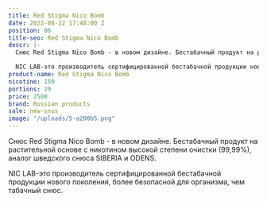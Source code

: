 ```yaml
---
title: Red Stigma Nico Bomb
date: 2022-08-22 17:48:00 Z
position: 86
title-seo: Red Stigma Nico Bomb
descr: |-
  Снюс Red Stigma Nico Bomb - в новом дизайне. Бестабачный продукт на растительной основе с никотином высокой степени очистки (99,99%), аналог шведского снюса SIBERIA и ODENS.

  NIC LAB-это производитель сертифицированной бестабачной продукции нового поколения, более безопасной для организма, чем табачный снюс.
product-name: Red Stigma Nico Bomb
nicotine: 150
portions: 20
price: 2500
brand: Russian products
sale: new-snus
image: "/uploads/5-a200b5.png"
---
```


Снюс Red Stigma Nico Bomb - в новом дизайне. Бестабачный продукт на растительной основе с никотином высокой степени очистки (99,99%), аналог шведского снюса SIBERIA и ODENS.

NIC LAB-это производитель сертифицированной бестабачной продукции нового поколения, более безопасной для организма, чем табачный снюс.